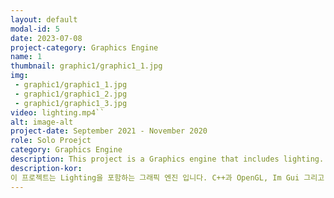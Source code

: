 ```yaml
---
layout: default
modal-id: 5
date: 2023-07-08
project-category: Graphics Engine
name: 1
thumbnail: graphic1/graphic1_1.jpg
img: 
 - graphic1/graphic1_1.jpg
 - graphic1/graphic1_2.jpg
 - graphic1/graphic1_3.jpg
video: lighting.mp4``
alt: image-alt
project-date: September 2021 - November 2020
role: Solo Proejct
category: Graphics Engine
description: This project is a Graphics engine that includes lighting. It is a solo project created using C++, OpenGL, ImGui and GLSL <br/> At first, I created a basic graphics engine for this project that involved loading objects and mapping textures and then I developed shaders capable of Phong Lighting, Phong Shading, and Blinn shading <br/> In addition, I have added lights that extend up to 16 and allow the user to set individual values for these lights, and the possible values are the items below. <br/> - Choose the type of light among Point Light, Directional Light, and Spot Light <br/> - Inner and outer angle for spot light <br/> - Spot falloff <br/> Furthermore, there are the following values as user-configurable global values <br/> - Ambient, diffuse and specular color <br/> - attenuation coefficients <br/> - atmospherc(fog) color <br/> - Global ambient color <br/> Also, when mapping textures, users can change the color of material coefficients, and I have provided the option to separately set calculations on the CPU and GPU. <br/> Since it was a graphic engine that I had to create on my own, there were many challenges, but I tackled each problem step by step. 
description-kor: 
이 프로젝트는 Lighting을 포함하는 그래픽 엔진 입니다. C++과 OpenGL, Im Gui 그리고 GLSL을 활용하여 제작한 1인 프로젝트 입니다. <br/> 이 그래픽 엔진을 위해 오브젝트를 로딩하고 텍스처를 매핑하는 기본적인 기능을 하는 그래픽 엔진을 만들었으며 Phong Lighting, Phong Shading, Blinn shading이 가능한 Shader를 만들었습니다 <br/> 뿐만 아니라 저는 최대 16개까지 늘어나는 조명을 추가하였고 사용자가 이 조명들의 개별 값을 설정할 수 있도록 하였는데 설정 가능 한 값으로는 아래 항목이 있습니다. <br/> - Point Light, Directional Light, Spot Light 중에서 타입 고르기 <br/> - Inner and outer angle for spot light <br/> - Spot falloff <br/>  또 한 설정 가능한 글로벌 값으로는 아래 항목이 있습니다 <br/> - Ambient, diffuse and specular color <br/> - attenuation coefficients <br/> - atmospherc(fog) color <br/> - Global ambient color <br/> 또 한 텍스처를 매핑할 떄 material coefficients의 색상을 변경할 수 있으며 CPU에서의 계산과 GPU에서의 계산을 따로 설정 할 수 있도록 하였습니다. <br/> 혼자서 만들어야 하는 그래픽 엔진이었기 때문에 많은 어려움이 있었지만 한단계 한단계 차근차근 문제를 해결해 나갔습니다.
---
```

